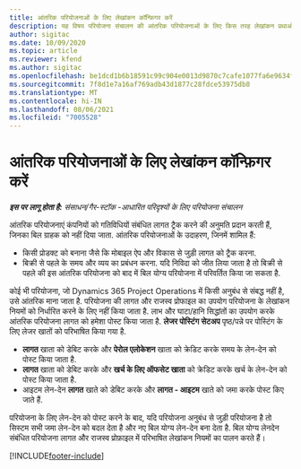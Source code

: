 ```yaml
---
title: आंतरिक परियोजनाओं के लिए लेखांकन कॉन्फ़िगर करें
description: यह विषय परियोजना संचालन की आंतरिक परियोजनाओं के लिए किस तरह लेखांकन प्रथाओं को तैयार किया जाए, पर जानकारी प्रदान करता है.
author: sigitac
ms.date: 10/09/2020
ms.topic: article
ms.reviewer: kfend
ms.author: sigitac
ms.openlocfilehash: be1dcd1b6b18591c99c904e0013d9870c7cafe1077fa6e9634f2e9f495190848
ms.sourcegitcommit: 7f8d1e7a16af769adb43d1877c28fdce53975db8
ms.translationtype: MT
ms.contentlocale: hi-IN
ms.lasthandoff: 08/06/2021
ms.locfileid: "7005528"
---
```

# <a name="configure-accounting-for-internal-projects"></a>आंतरिक परियोजनाओं के लिए लेखांकन कॉन्फ़िगर करें

_**इस पर लागू होता है:** संसाधन/गैर-स्टॉक -आधारित परिदृश्यों के लिए परियोजना संचालन_

आंतरिक परियोजनाएं कंपनियों को गतिविधियों संबंधित लागत ट्रैक करने की अनुमति प्रदान करती हैं, जिनका बिल ग्राहक को नहीं दिया जाता. आंतरिक परियोजनाओं के उदाहरण, जिनमें शामिल हैं:

- किसी प्रोडक्ट को बनाना जैसे कि मोबाइल ऐप और विकास से जुड़ी लागत को ट्रैक करना.
- बिक्री से पहले के समय और व्यय का प्रबंधन करना. यदि निविदा को जीत लिया जाता है तो बिक्री से पहले की इस आंतरिक परियोजना को बाद में बिल योग्य परियोजना में परिवर्तित किया जा सकता है.

कोई भी परियोजना, जो Dynamics 365 Project Operations में किसी अनुबंध से संबद्ध नहीं है, उसे आंतरिक माना जाता है. परियोजना की लागत और राजस्व प्रोफाइल का उपयोग परियोजना के लेखांकन नियमों को निर्धारित करने के लिए नहीं किया जाता है. लाभ और घाटा/हानि सिद्धांतों का उपयोग करके आंतरिक परियोजना लागत को हमेशा पोस्ट किया जाता है. **लेजर पोस्टिंग सेटअप** पृष्ठ/पन्ने पर पोस्टिंग के लिए लेजर खातों को परिभाषित किया गया है.

- **लागत** खाता को डेबिट करके और **पेरोल एलोकेशन** खाता को क्रेडिट करके समय के लेन-देन को पोस्ट किया जाता है.
- **लागत** खाता को डेबिट करके और **खर्च के लिए ऑफसेट खाता** को क्रेडिट करके खर्च के लेन-देन को पोस्ट किया जाता है.
- आइटम लेन-देन **लागत** खाते को डेबिट करके और **लागत - आइटम** खाते को जमा करके पोस्ट किए जाते हैं.

परियोजना के लिए लेन-देन को पोस्ट करने के बाद, यदि परियोजना अनुबंध से जुड़ी परियोजना है तो सिस्टम सभी जमा लेन-देन को बदल देता है और नए बिल योग्य लेन-देन बना देता है. बिल योग्य लेनदेन संबंधित परियोजना लागत और राजस्व प्रोफ़ाइल में परिभाषित लेखांकन नियमों का पालन करते हैं।




[!INCLUDE[footer-include](../includes/footer-banner.md)]

